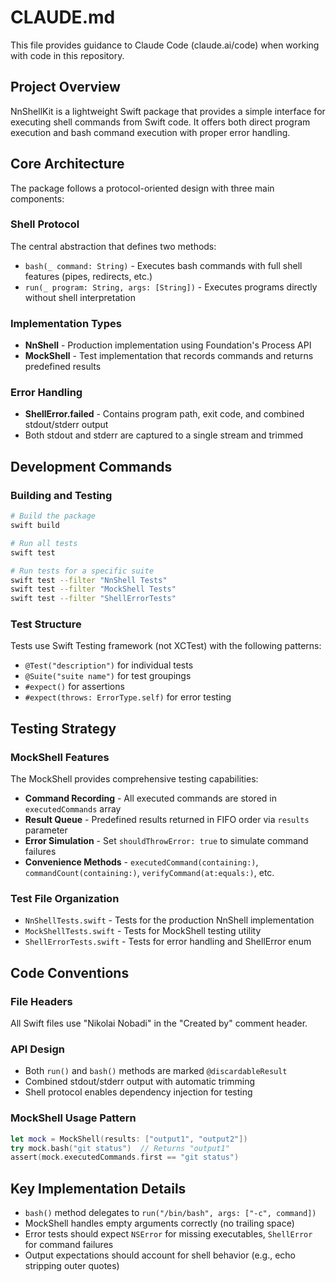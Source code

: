 # CLAUDE.md

This file provides guidance to Claude Code (claude.ai/code) when working with code in this repository.

## Project Overview

NnShellKit is a lightweight Swift package that provides a simple interface for executing shell commands from Swift code. It offers both direct program execution and bash command execution with proper error handling.

## Core Architecture

The package follows a protocol-oriented design with three main components:

### Shell Protocol
The central abstraction that defines two methods:
- `bash(_ command: String)` - Executes bash commands with full shell features (pipes, redirects, etc.)
- `run(_ program: String, args: [String])` - Executes programs directly without shell interpretation

### Implementation Types
- **NnShell** - Production implementation using Foundation's Process API
- **MockShell** - Test implementation that records commands and returns predefined results

### Error Handling
- **ShellError.failed** - Contains program path, exit code, and combined stdout/stderr output
- Both stdout and stderr are captured to a single stream and trimmed

## Development Commands

### Building and Testing
```bash
# Build the package
swift build

# Run all tests
swift test

# Run tests for a specific suite
swift test --filter "NnShell Tests"
swift test --filter "MockShell Tests"
swift test --filter "ShellErrorTests"
```

### Test Structure
Tests use Swift Testing framework (not XCTest) with the following patterns:
- `@Test("description")` for individual tests
- `@Suite("suite name")` for test groupings
- `#expect()` for assertions
- `#expect(throws: ErrorType.self)` for error testing

## Testing Strategy

### MockShell Features
The MockShell provides comprehensive testing capabilities:
- **Command Recording** - All executed commands are stored in `executedCommands` array
- **Result Queue** - Predefined results returned in FIFO order via `results` parameter
- **Error Simulation** - Set `shouldThrowError: true` to simulate command failures
- **Convenience Methods** - `executedCommand(containing:)`, `commandCount(containing:)`, `verifyCommand(at:equals:)`, etc.

### Test File Organization
- `NnShellTests.swift` - Tests for the production NnShell implementation
- `MockShellTests.swift` - Tests for MockShell testing utility
- `ShellErrorTests.swift` - Tests for error handling and ShellError enum

## Code Conventions

### File Headers
All Swift files use "Nikolai Nobadi" in the "Created by" comment header.

### API Design
- Both `run()` and `bash()` methods are marked `@discardableResult`
- Combined stdout/stderr output with automatic trimming
- Shell protocol enables dependency injection for testing

### MockShell Usage Pattern
```swift
let mock = MockShell(results: ["output1", "output2"])
try mock.bash("git status")  // Returns "output1"
assert(mock.executedCommands.first == "git status")
```

## Key Implementation Details

- `bash()` method delegates to `run("/bin/bash", args: ["-c", command])`
- MockShell handles empty arguments correctly (no trailing space)
- Error tests should expect `NSError` for missing executables, `ShellError` for command failures
- Output expectations should account for shell behavior (e.g., echo stripping outer quotes)